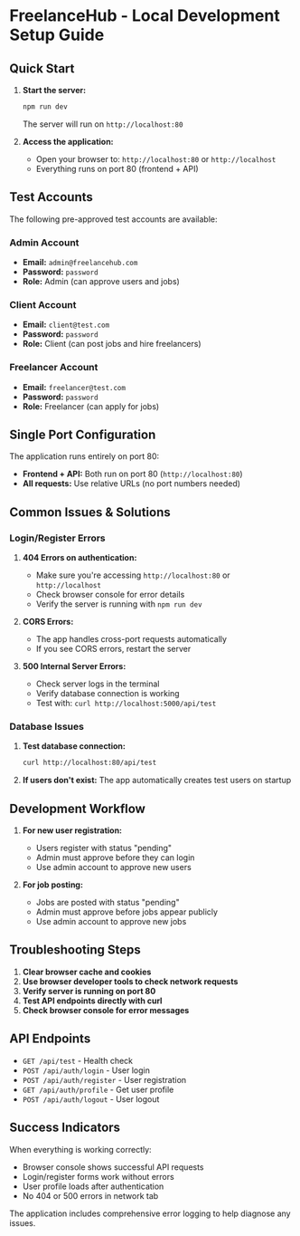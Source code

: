 # FreelanceHub - Local Development Setup Guide

## Quick Start

1. **Start the server:**
   ```bash
   npm run dev
   ```
   The server will run on `http://localhost:80`

2. **Access the application:**
   - Open your browser to: `http://localhost:80` or `http://localhost`
   - Everything runs on port 80 (frontend + API)

## Test Accounts

The following pre-approved test accounts are available:

### Admin Account
- **Email:** `admin@freelancehub.com`
- **Password:** `password`
- **Role:** Admin (can approve users and jobs)

### Client Account
- **Email:** `client@test.com`
- **Password:** `password`
- **Role:** Client (can post jobs and hire freelancers)

### Freelancer Account
- **Email:** `freelancer@test.com`
- **Password:** `password`
- **Role:** Freelancer (can apply for jobs)

## Single Port Configuration

The application runs entirely on port 80:

- **Frontend + API:** Both run on port 80 (`http://localhost:80`)
- **All requests:** Use relative URLs (no port numbers needed)

## Common Issues & Solutions

### Login/Register Errors

1. **404 Errors on authentication:**
   - Make sure you're accessing `http://localhost:80` or `http://localhost`
   - Check browser console for error details
   - Verify the server is running with `npm run dev`

2. **CORS Errors:**
   - The app handles cross-port requests automatically
   - If you see CORS errors, restart the server

3. **500 Internal Server Errors:**
   - Check server logs in the terminal
   - Verify database connection is working
   - Test with: `curl http://localhost:5000/api/test`

### Database Issues

1. **Test database connection:**
   ```bash
   curl http://localhost:80/api/test
   ```

2. **If users don't exist:**
   The app automatically creates test users on startup

## Development Workflow

1. **For new user registration:**
   - Users register with status "pending"
   - Admin must approve before they can login
   - Use admin account to approve new users

2. **For job posting:**
   - Jobs are posted with status "pending"
   - Admin must approve before jobs appear publicly
   - Use admin account to approve new jobs

## Troubleshooting Steps

1. **Clear browser cache and cookies**
2. **Use browser developer tools to check network requests**
3. **Verify server is running on port 80**
4. **Test API endpoints directly with curl**
5. **Check browser console for error messages**

## API Endpoints

- `GET /api/test` - Health check
- `POST /api/auth/login` - User login
- `POST /api/auth/register` - User registration
- `GET /api/auth/profile` - Get user profile
- `POST /api/auth/logout` - User logout

## Success Indicators

When everything is working correctly:
- Browser console shows successful API requests
- Login/register forms work without errors
- User profile loads after authentication
- No 404 or 500 errors in network tab

The application includes comprehensive error logging to help diagnose any issues.